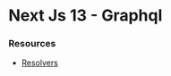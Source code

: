 # Next Js 13 - Graphql

### Resources

-   [Resolvers](https://www.apollographql.com/docs/apollo-server/data/resolvers/#resolver-chains)
